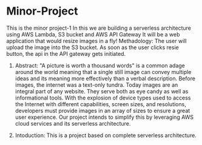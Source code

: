 # Minor-Project
This is the minor project-1
In this we are building a serverless architecture using AWS Lambda, S3 bucket and AWS API Gateway
It will be a web application that would resize images in a fly!
Methadology:
The user will upload the image into the S3 bucket. As soon as the user clicks resie button, the api in the API gateway gets initiated.

1) Abstract:
"A picture is worth a thousand words" is a common adage around the world meaning that a single still image can convey multiple ideas and its meaning more effectively than a verbal description. Before images, the internet was a text-only tundra. Today images are an integral part of any website. They serve both as eye candy as well as informational tools. 
With the explosion of device types used to access the Internet with different capabilities, screen sizes, and resolutions, developers must provide images in an array of sizes to ensure a great user experience. Our project intends to simplify this by leveraging AWS cloud services and its serverless architecture.

2) Intoduction:
This is a project based on complete serverless architecture.




